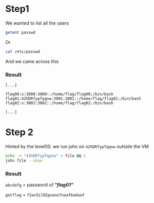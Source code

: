 # Step1
We wanted to list all the users
```bash
getent passwd
```
Or 

```bash
cat /etc/passwd
```

And we came across this

### Result
`[...]` 

`flag00:x:3000:3000::/home/flag/flag00:/bin/bash
flag01:42hDRfypTqqnw:3001:3001::/home/flag/flag01:/bin/bash
flag02:x:3002:3002::/home/flag/flag02:/bin/bash
`

`[...]`

# Step 2
Hinted by the level00. we run john on `42hDRfypTqqnw` outside the VM

```bash
echo -n "42hDRfypTqqnw" > file && \
john file --show
```

### Result
`abcdefg` = password of **_"flag01"_**

`getflag` = `f2av5il02puano7naaf6adaaf`
